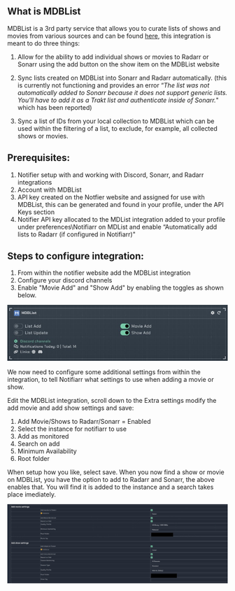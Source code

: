 ## What is MDBList

MDBList is a 3rd party service that allows you to curate lists of shows and movies from various sources and can be found [here](https://mdblist.com), this integration is meant to do three things:

1.  Allow for the ability to add individual shows or movies to Radarr or Sonarr using the add button on the show item on the MDBList website

2.  Sync lists created on MDBList into Sonarr and Radarr automatically. (this is currently not functioning and provides an error “*The list was not automatically added to Sonarr because it does not support generic lists. You'll have to add it as a Trakt list and authenticate inside of Sonarr.*" which has been reported)
3.  Sync a list of IDs from your local collection to MDBList which can be used within the filtering of a list, to exclude, for example, all collected shows or movies.

## **Prerequisites:**

1.  Notifier setup with and working with Discord, Sonarr, and Radarr integrations
2.	Account with MDBList
3.  API key created on the Notfier website and assigned for use with MDBList, this can be generated and found in your profile, under the API Keys section
4.  Notifier API key allocated to the MDList integration added to your profile under preferences\Notifiarr on MDList and enable “Automatically add lists to Radarr (if configured in Notifiarr)"

## **Steps to configure integration:**

1.  From within the notifier website add the MDBList integration
2.  Configure your discord channels
3.  Enable "Movie Add" and "Show Add" by enabling the toggles as shown below.

![mdblist-movieaddtoggle.jpg](../../assets/screenshots/integrations/mdblist/mdblist-movieaddtoggle.jpg)

We now need to configure some additional settings from within the integration, to tell Notifiarr what settings to use when adding a movie or show. 

Edit the MDBList integration, scroll down to the Extra settings modify the add movie and add show settings and save:

1. Add Movie/Shows to Radarr/Sonarr = Enabled
2. Select the instance for notifiarr to use
3. Add as monitored
4. Search on add
5. Minimum Availability
6. Root folder

When setup how you like, select save. When you now find a show or movie on MDBList, you have the option to add to Radarr and Sonarr, the above enables that. You will find it is added to the instance and a search takes place imediately. 

![mdblist-movieaddsettings2.jpg](../../assets/screenshots/integrations/mdblist/mdblist-movieaddsettings2.jpg)